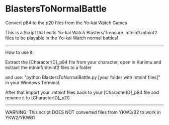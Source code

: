 # BlastersToNormalBattle
Convert p84 to the p20 files from the Yo-kai Watch Games


This is a Script that edits Yo-kai Watch Blasters/Treasure .mtninf/.mtninf2 files to be playable in the Yo-kai Watch normal battles!

---------------------------------------------------------------------

How to use it:

Extract the [CharacterID]_p84 file from your character, open in Kuriimu and extract the mtninf/mtninf2 files to a folder

and use: "python BlastersToNormalBattle.py [your folder with mtninf files]" in your Windows Terminal.

After that import your .mtninf files back to your [CharacterID]_p84 file and rename it to [CharacterID]_p20


---------------------------------------------------------------------

WARNING: This script DOES NOT converted files from YKW3/B2 to work in YKW2/YKWB1
